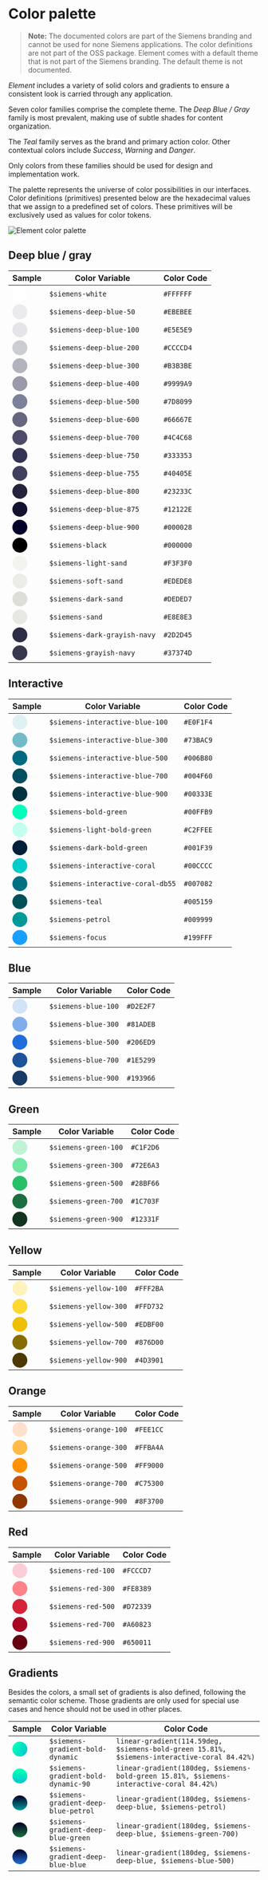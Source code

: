 # Color palette

<!-- markdownlint-disable MD013 MD038 -->

> **Note:** The documented colors are part of the Siemens branding and
> cannot be used for none Siemens applications. The color definitions
> are not part of the OSS package. Element comes with a default theme
> that is not part of the Siemens branding. The default theme is not
> documented.

*Element* includes a variety of solid colors and gradients to ensure a
consistent look is carried through any application.

Seven color families comprise the complete theme. The *Deep Blue / Gray* family is most
prevalent, making use of subtle shades for content organization.

The *Teal* family serves as the brand and primary action color. Other contextual
colors include *Success*, *Warning* and *Danger*.

Only colors from these families should be used for design and implementation
work.

The palette represents the universe of color possibilities in our interfaces.
Color definitions (primitives) presented below are the hexadecimal values that
we assign to a predefined set of colors. These primitives will be exclusively
used as values for color tokens.

![Element color palette](images/color-palette.png)

## Deep blue / gray

| Sample                                                       | Color Variable               | Color Code |
|--------------------------------------------------------------|------------------------------|------------|
| <si-docs-color style="background: #FFFFFF;"></si-docs-color> | `$siemens-white`             | `#FFFFFF`  |
| <si-docs-color style="background: #ebebee;"></si-docs-color> | `$siemens-deep-blue-50`      | `#EBEBEE`  |
| <si-docs-color style="background: #e5e5e9;"></si-docs-color> | `$siemens-deep-blue-100`     | `#E5E5E9`  |
| <si-docs-color style="background: #ccccd4;"></si-docs-color> | `$siemens-deep-blue-200`     | `#CCCCD4`  |
| <si-docs-color style="background: #b3b3be;"></si-docs-color> | `$siemens-deep-blue-300`     | `#B3B3BE`  |
| <si-docs-color style="background: #9999a9;"></si-docs-color> | `$siemens-deep-blue-400`     | `#9999A9`  |
| <si-docs-color style="background: #7d8099;"></si-docs-color> | `$siemens-deep-blue-500`     | `#7D8099`  |
| <si-docs-color style="background: #66667e;"></si-docs-color> | `$siemens-deep-blue-600`     | `#66667E`  |
| <si-docs-color style="background: #4c4c68;"></si-docs-color> | `$siemens-deep-blue-700`     | `#4C4C68`  |
| <si-docs-color style="background: #333353;"></si-docs-color> | `$siemens-deep-blue-750`     | `#333353`  |
| <si-docs-color style="background: #40405e;"></si-docs-color> | `$siemens-deep-blue-755`     | `#40405E`  |
| <si-docs-color style="background: #23233c;"></si-docs-color> | `$siemens-deep-blue-800`     | `#23233C`  |
| <si-docs-color style="background: #12122e;"></si-docs-color> | `$siemens-deep-blue-875`     | `#12122E`  |
| <si-docs-color style="background: #000028;"></si-docs-color> | `$siemens-deep-blue-900`     | `#000028`  |
| <si-docs-color style="background: #000000;"></si-docs-color> | `$siemens-black`             | `#000000`  |
| <si-docs-color style="background: #f3f3f0;"></si-docs-color> | `$siemens-light-sand`        | `#F3F3F0`  |
| <si-docs-color style="background: #edede8;"></si-docs-color> | `$siemens-soft-sand`         | `#EDEDE8`  |
| <si-docs-color style="background: #DEDED7;"></si-docs-color> | `$siemens-dark-sand`         | `#DEDED7`  |
| <si-docs-color style="background: #E8E8E3;"></si-docs-color> | `$siemens-sand`              | `#E8E8E3`  |
| <si-docs-color style="background: #2D2D45;"></si-docs-color> | `$siemens-dark-grayish-navy` | `#2D2D45`  |
| <si-docs-color style="background: #37374D;"></si-docs-color> | `$siemens-grayish-navy`      | `#37374D`  |

## Interactive

| Sample                                                       | Color Variable                    | Color Code |
|--------------------------------------------------------------|-----------------------------------|------------|
| <si-docs-color style="background: #e0f1f4;"></si-docs-color> | `$siemens-interactive-blue-100`   | `#E0F1F4`  |
| <si-docs-color style="background: #73bac9;"></si-docs-color> | `$siemens-interactive-blue-300`   | `#73BAC9`  |
| <si-docs-color style="background: #006B80;"></si-docs-color> | `$siemens-interactive-blue-500`   | `#006B80`  |
| <si-docs-color style="background: #004f60;"></si-docs-color> | `$siemens-interactive-blue-700`   | `#004F60`  |
| <si-docs-color style="background: #00333e;"></si-docs-color> | `$siemens-interactive-blue-900`   | `#00333E`  |
| <si-docs-color style="background: #00ffb9;"></si-docs-color> | `$siemens-bold-green`             | `#00FFB9`  |
| <si-docs-color style="background: #c2ffee;"></si-docs-color> | `$siemens-light-bold-green`       | `#C2FFEE`  |
| <si-docs-color style="background: #001f39;"></si-docs-color> | `$siemens-dark-bold-green`        | `#001F39`  |
| <si-docs-color style="background: #00cccc;"></si-docs-color> | `$siemens-interactive-coral`      | `#00CCCC`  |
| <si-docs-color style="background: #007082;"></si-docs-color> | `$siemens-interactive-coral-db55` | `#007082`  |
| <si-docs-color style="background: #005159;"></si-docs-color> | `$siemens-teal`                   | `#005159`  |
| <si-docs-color style="background: #009999;"></si-docs-color> | `$siemens-petrol`                 | `#009999`  |
| <si-docs-color style="background: #199fff;"></si-docs-color> | `$siemens-focus`                  | `#199FFF`  |

## Blue

| Sample                                                       | Color Variable      | Color Code |
|--------------------------------------------------------------|---------------------|------------|
| <si-docs-color style="background: #D2E2F7;"></si-docs-color> | `$siemens-blue-100` | `#D2E2F7`  |
| <si-docs-color style="background: #81ADEB;"></si-docs-color> | `$siemens-blue-300` | `#81ADEB`  |
| <si-docs-color style="background: #206ED9;"></si-docs-color> | `$siemens-blue-500` | `#206ED9`  |
| <si-docs-color style="background: #1E5299;"></si-docs-color> | `$siemens-blue-700` | `#1E5299`  |
| <si-docs-color style="background: #193966;"></si-docs-color> | `$siemens-blue-900` | `#193966`  |

## Green

| Sample                                                       | Color Variable       | Color Code |
|--------------------------------------------------------------|----------------------|------------|
| <si-docs-color style="background: #C1F2D6;"></si-docs-color> | `$siemens-green-100` | `#C1F2D6`  |
| <si-docs-color style="background: #72E6A3;"></si-docs-color> | `$siemens-green-300` | `#72E6A3`  |
| <si-docs-color style="background: #28BF66;"></si-docs-color> | `$siemens-green-500` | `#28BF66`  |
| <si-docs-color style="background: #1C703F;"></si-docs-color> | `$siemens-green-700` | `#1C703F`  |
| <si-docs-color style="background: #12331F;"></si-docs-color> | `$siemens-green-900` | `#12331F`  |

## Yellow

| Sample                                                       | Color Variable        | Color Code |
|--------------------------------------------------------------|-----------------------|------------|
| <si-docs-color style="background: #fff2ba;"></si-docs-color> | `$siemens-yellow-100` | `#FFF2BA`  |
| <si-docs-color style="background: #ffd732;"></si-docs-color> | `$siemens-yellow-300` | `#FFD732`  |
| <si-docs-color style="background: #edbf00;"></si-docs-color> | `$siemens-yellow-500` | `#EDBF00`  |
| <si-docs-color style="background: #876d00;"></si-docs-color> | `$siemens-yellow-700` | `#876D00`  |
| <si-docs-color style="background: #4d3901;"></si-docs-color> | `$siemens-yellow-900` | `#4D3901`  |

## Orange

| Sample                                                       | Color Variable        | Color Code |
|--------------------------------------------------------------|-----------------------|------------|
| <si-docs-color style="background: #fee1cc;"></si-docs-color> | `$siemens-orange-100` | `#FEE1CC`  |
| <si-docs-color style="background: #ffba4a;"></si-docs-color> | `$siemens-orange-300` | `#FFBA4A`  |
| <si-docs-color style="background: #ff9000;"></si-docs-color> | `$siemens-orange-500` | `#FF9000`  |
| <si-docs-color style="background: #c75300;"></si-docs-color> | `$siemens-orange-700` | `#C75300`  |
| <si-docs-color style="background: #8f3700;"></si-docs-color> | `$siemens-orange-900` | `#8F3700`  |

## Red

| Sample                                                       | Color Variable     | Color Code |
|--------------------------------------------------------------|--------------------|------------|
| <si-docs-color style="background: #fcccd7;"></si-docs-color> | `$siemens-red-100` | `#FCCCD7`  |
| <si-docs-color style="background: #fe8389;"></si-docs-color> | `$siemens-red-300` | `#FE8389`  |
| <si-docs-color style="background: #d72339;"></si-docs-color> | `$siemens-red-500` | `#D72339`  |
| <si-docs-color style="background: #a60823;"></si-docs-color> | `$siemens-red-700` | `#A60823`  |
| <si-docs-color style="background: #650011;"></si-docs-color> | `$siemens-red-900` | `#650011`  |

## Gradients

Besides the colors, a small set of gradients is also defined, following the
semantic color scheme. Those gradients are only used for special use cases and
hence should not be used in other places.

| Sample                                                                                                         | Color Variable                       | Color Code                                                                                  |
|----------------------------------------------------------------------------------------------------------------|--------------------------------------|---------------------------------------------------------------------------------------------|
| <si-docs-color style="background: linear-gradient(114.59deg, #00ffb9 15.81%, #00cccc 84.42%)"></si-docs-color> | `$siemens-gradient-bold-dynamic`     | `linear-gradient(114.59deg, $siemens-bold-green 15.81%, $siemens-interactive-coral 84.42%)` |
| <si-docs-color style="background: linear-gradient(180deg, #00ffb9 15.81%, #00cccc 84.42%)"></si-docs-color>    | `$siemens-gradient-bold-dynamic-90`  | `linear-gradient(180deg, $siemens-bold-green 15.81%, $siemens-interactive-coral 84.42%)`    |
| <si-docs-color style="background: linear-gradient(180deg, #000028, #009999)"></si-docs-color>                  | `$siemens-gradient-deep-blue-petrol` | `linear-gradient(180deg, $siemens-deep-blue, $siemens-petrol)`                              |
| <si-docs-color style="background: linear-gradient(180deg, #000028, #1c703f)"></si-docs-color>                  | `$siemens-gradient-deep-blue-green`  | `linear-gradient(180deg, $siemens-deep-blue, $siemens-green-700)`                           |
| <si-docs-color style="background: linear-gradient(180deg, #000028, #206ed9)"></si-docs-color>                  | `$siemens-gradient-deep-blue-blue`   | `linear-gradient(180deg, $siemens-deep-blue, $siemens-blue-500)`                            |

<style>
si-docs-color {
  display: block;
  height: 30px;
  width: 30px;
  border-radius: 50%;
}
</style>
